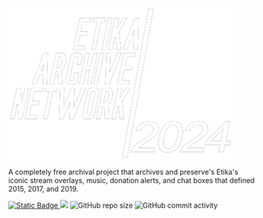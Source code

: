 

![](IGNOREME.md/ETIKAARCHIVErendernewblack-removebg-preview.png) 

A completely free archival project that archives and preserve's Etika's iconic stream overlays, music, donation alerts, and chat boxes that defined 2015, 2017, and 2019.

<a href="https://drive.google.com/drive/folders/1u0urTAbpmxroCQMXDqd5wfQaQInDh_PN?usp=sharing"><img alt="Static Badge" src="https://img.shields.io/badge/download%20-%20gray"> <a href="https://discord.gg/aezsFcKbgh"><img src="https://img.shields.io/discord/1189286392728145920" /></a> <img alt="GitHub repo size" src="https://img.shields.io/github/repo-size/xmannygamingx/EtikaArchiveNetwork"> <img alt="GitHub commit activity" src="https://img.shields.io/github/commit-activity/t/xmannygamingx/EtikaArchiveNetwork">


